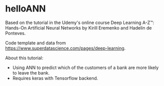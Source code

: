# helloANN

Based on the tutorial in the Udemy's online course 
Deep Learning A-Z™: Hands-On Artificial Neural Networks 
by Kirill Eremenko and Hadelin de Ponteves.

Code template and data from https://www.superdatascience.com/pages/deep-learning. 

About this tutorial: 
* Using ANN to predict which of the customers of a bank are more likely to leave the bank.
* Requires keras with Tensorflow backend.
